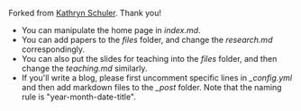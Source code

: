 Forked from  [Kathryn Schuler]('https://kathrynschuler.com/'). Thank you!

- You can manipulate the home page in *index.md*.
- You can add papers to the *files* folder, and change the *research.md* correspondingly.
- You can also put the slides for teaching into the *files* folder, and then change the *teaching.md* similarly.
- If you'll write a blog, please first uncomment specific lines in *_config.yml* and then add markdown files to the *_post* folder. Note that the naming rule is "year-month-date-title".
